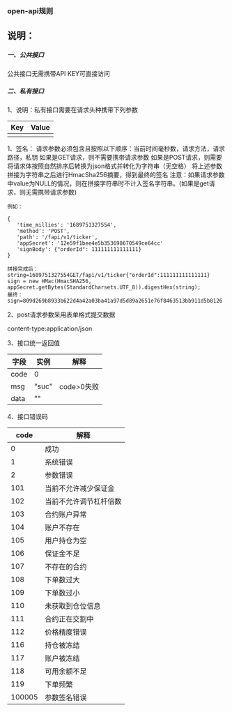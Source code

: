 ### open-api规则

## 说明：

##### 一、公共接口

公共接口无需携带API KEY可直接访问

##### 二、私有接口

1、说明：私有接口需要在请求头种携带下列参数

| Key  | Value |
| ---- | ----- |
|      |       |



1、签名： 
  请求参数必须包含且按照以下顺序：当前时间毫秒数，请求方法，请求路径，私钥
  如果是GET请求，则不需要携带请求参数
  如果是POST请求，则需要将请求体按照自然排序后转换为json格式并转化为字符串（无空格）
  将上述参数拼接为字符串之后进行HmacSha256摘要，得到最终的签名
  注意：如果请求参数中value为NULL的情况，则在拼接字符串时不计入签名字符串。(如果是get请求，则无需携带请求参数)

```
例如：
  
{
   'time_millies': '1689751327554',
   'method': 'POST',
   'path': '/fapi/v1/ticker',
   'appSecret': '12e59f1bee4e5b353698670549ce64cc'
   'signBody': {"orderId": 111111111111111}
}

拼接完成后：
string=1689751327554GET/fapi/v1/ticker{"orderId":111111111111111}
sign = new HMac(HmacSHA256, appSecret.getBytes(StandardCharsets.UTF_8)).digestHex(string);
最终：sign=809d269b8933b622d4a42a03ba41a97d5d89a2651e76f8463513bb911d5b8126
```
2、post请求参数采用表单格式提交数据

   content-type:application/json

3、接口统一返回值
    

|字段|	实例|	解释|
|------------|--------|------------------|
|code	|0	 |
|msg|	"suc"|	code>0失败|
|data|	""|

4、接口错误码

|code|	解释|
|------------|--------|
|0   |成功|
|1|	系统错误|
|2|	参数错误|
|101|	当前不允许减少保证金|
|102|	当前不允许调节杠杆倍数|
|103|	合约账户异常|
|104|	账户不存在|
|105|	用户持仓为空|
|106|	保证金不足|
|107|	不存在的合约|
|108|	下单数过大|
|109|	下单数过小|
|110|	未获取到仓位信息|
|111|	合约正在交割中|
|112|	价格精度错误|
|116|	持仓被冻结|
|117|	账户被冻结|
|118|	可用余额不足|
|119|	下单频繁|
|100005|	参数签名错误|
